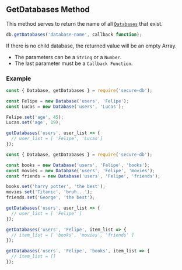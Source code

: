## GetDatabases Method

This method serves to return the name of all [`Databases`](https://github.com/secure-db/secure-db/docs/database.md) that exist.

```javascript
db.getDatabases('database-name', callback function);
```

If there is no child database, the returned value will be an empty Array.
* The parameters can be a `String` or a `Number`.
* The last parameter must be a `Callback Function`.

### Example

```javascript
const { Database, getDatabases } = require('secure-db');

const Felipe = new Database('users', 'Felipe');
const Lucas = new Database('users', 'Lucas');

Felipe.set('age', 45);
Lucas.set('age', 19);

getDatabases('users', user_list => {
  // user_list = [ 'Felipe', 'Lucas']
});
```


```javascript
const { Database, getDatabases } = require('secure-db');

const books = new Database('users', 'Felipe', 'books');
const movies = new Database('users', 'Felipe', 'movies');
const friends = new Database('users', 'Felipe', 'friends');

books.set('harry potter', 'the best');
movies.set('Titanic', 'bruh...');
friends.set('George', 'the best');

getDatabases('users', user_list => {
  // user_list = [ 'Felipe' ]
});

getDatabases('users', 'Felipe', item_list => {
  // item_list = [ 'books', 'movies', 'friends' ]
});

getDatabases('users', 'Felipe', 'books', item_list => {
  // item_list = []
});
```
